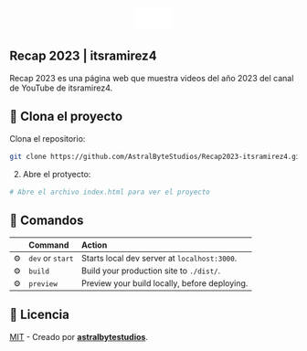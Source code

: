 <div align="center">
<img src="/src/astral.png" height="40px"/> 
</div>

## Recap 2023 | itsramirez4
<p>Recap 2023 es una página web que muestra videos del año 2023 del canal de YouTube de itsramirez4.</p>

## 🚀 Clona el proyecto

Clona el repositorio:
```bash
git clone https://github.com/AstralByteStudios/Recap2023-itsramirez4.git
```

2. Abre el protyecto:

```bash
# Abre el archivo index.html para ver el proyecto
```

## 🧞 Comandos

|     | Command          | Action                                        |
| :-- | :--------------- | :-------------------------------------------- |
| ⚙️  | `dev` or `start` | Starts local dev server at `localhost:3000`.  |
| ⚙️  | `build`          | Build your production site to `./dist/`.      |
| ⚙️  | `preview`        | Preview your build locally, before deploying. |

## 🔑 Licencia

[MIT](#) - Creado por [**astralbytestudios**](https://www.instagram.com/astral_byte_studios/).
</div>
